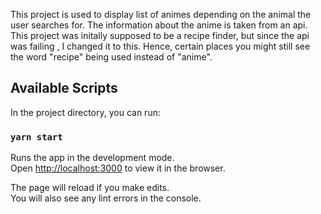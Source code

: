 This project is used to display list of animes depending on the animal the user searches for. The information about the anime is taken from an api.
This project was initally supposed to be a recipe finder, but since the api was failing , I changed it to this. Hence, certain places you might still see the word "recipe" being used instead of "anime".

## Available Scripts

In the project directory, you can run:

### `yarn start`

Runs the app in the development mode.<br />
Open [http://localhost:3000](http://localhost:3000) to view it in the browser.

The page will reload if you make edits.<br />
You will also see any lint errors in the console.

